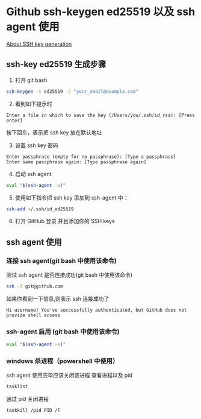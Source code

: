 # Github ssh-keygen ed25519 以及 ssh agent 使用

[About SSH key generation](https://docs.github.com/en/authentication/connecting-to-github-with-ssh/generating-a-new-ssh-key-and-adding-it-to-the-ssh-agent#adding-your-ssh-key-to-the-ssh-agent)

## ssh-key ed25519 生成步骤

1. 打开 git bash

```bash
ssh-keygen -t ed25519 -C "your_email@example.com"
```

2. 看到如下提示时

```text
Enter a file in which to save the key (/Users/you/.ssh/id_rsa): [Press enter]
```

按下回车，表示把 ssh key 放在默认地址

3. 设置 ssh key 密码

```text
Enter passphrase (empty for no passphrase): [Type a passphrase]
Enter same passphrase again: [Type passphrase again]
```

4. 启动 ssh agent

```bash
eval "$(ssh-agent -s)"
```

5. 使用如下指令把 ssh key 添加到 ssh-agent 中：

```bash
ssh-add ~/.ssh/id_ed25519
```

6. 打开 GitHub 登录 并且添加你的 SSH keys

## ssh agent 使用

### 连接 ssh agent(git bash 中使用该命令)

测试 ssh agent 是否连接成功(git bash 中使用该命令)

```bash
ssh -T git@github.com
```

如果你看到一下信息,则表示 ssh 连接成功了

```text
Hi username! You've successfully authenticated, but GitHub does not provide shell access
```

### ssh-agent 启用 (git bash 中使用该命令)

```bash
eval "$(ssh-agent -s)"
```

### windows 杀进程（powershell 中使用）

ssh agent 使用完毕应该关闭该进程
查看进程以及 pid

```bash
tasklist
```

通过 pid 关闭进程

```bash
taskkill /pid PID /F
```
